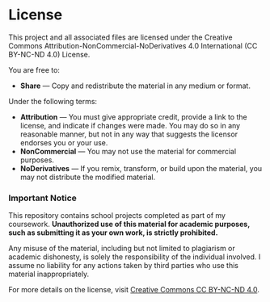 # License

This project and all associated files are licensed under the Creative Commons Attribution-NonCommercial-NoDerivatives 4.0 International (CC BY-NC-ND 4.0) License.

You are free to:
- **Share** — Copy and redistribute the material in any medium or format.

Under the following terms:
- **Attribution** — You must give appropriate credit, provide a link to the license, and indicate if changes were made. You may do so in any reasonable manner, but not in any way that suggests the licensor endorses you or your use.
- **NonCommercial** — You may not use the material for commercial purposes.
- **NoDerivatives** — If you remix, transform, or build upon the material, you may not distribute the modified material.

### Important Notice
This repository contains school projects completed as part of my coursework. **Unauthorized use of this material for academic purposes, such as submitting it as your own work, is strictly prohibited.**

Any misuse of the material, including but not limited to plagiarism or academic dishonesty, is solely the responsibility of the individual involved. I assume no liability for any actions taken by third parties who use this material inappropriately.

For more details on the license, visit [Creative Commons CC BY-NC-ND 4.0](https://creativecommons.org/licenses/by-nc-nd/4.0/).

